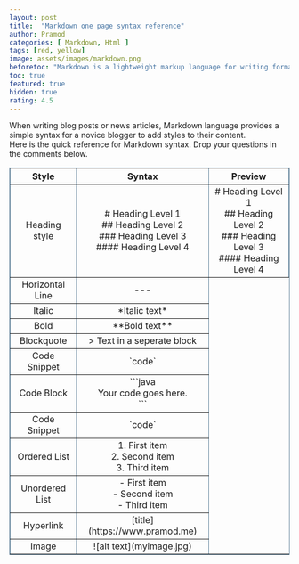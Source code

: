```yaml
---
layout: post
title:  "Markdown one page syntax reference"
author: Pramod
categories: [ Markdown, Html ]
tags: [red, yellow]
image: assets/images/markdown.png
beforetoc: "Markdown is a lightweight markup language for writing formatted elements with plain text"
toc: true
featured: true
hidden: true
rating: 4.5
---
```


When writing blog posts or news articles, Markdown language provides a simple syntax for a novice blogger to add styles to their content.  
Here is the quick reference for Markdown syntax. Drop your questions in the comments below.  

<table style="width:100%; border-collapse:collapse; border:1px solid #69899F; text-align:center" border="1">
    <tr>
        <th>Style</th>
        <th>Syntax</th>
        <th>Preview</th>
    </tr>
    <tr>
        <td>Heading style</td>
        <td>
            # Heading Level 1 <br>
            ## Heading Level 2<br>
            ### Heading Level 3<br>
            #### Heading Level 4<br>
        </td>
        <td>
            <span style="display:block"> 
                # Heading Level 1 <br>
                ## Heading Level 2<br>
                ### Heading Level 3<br>
                #### Heading Level 4<br>
            </span>
        </td>
    </tr>
    <tr>
        <td>
            Horizontal Line
        </td>
        <td>
            ---    
        </td>
    </tr>
    <tr>
        <td>
            Italic
        </td>
        <td>
            *Italic text*    
        </td>
    </tr>
    <tr>
        <td>
            Bold
        </td>
        <td>
            **Bold text**    
        </td>
    </tr>
    <tr>
        <td>
            Blockquote
        </td>
        <td>
            > Text in a seperate block    
        </td>
    </tr>
    <tr>
        <td>
            Code Snippet
        </td>
        <td>
            `code`   
        </td>
    </tr>
    <tr>
        <td>
            Code Block
        </td>
        <td>
            ```java <br>
                Your code goes here. <br>
            ```   
        </td>
    </tr>
    <tr>
        <td>
            Code Snippet
        </td>
        <td>
            `code`   
        </td>
    </tr>
    <tr>
        <td>
            Ordered List
        </td>
        <td>
            1. First item<br>
            2. Second item<br>
            3. Third item<br>
        </td>
    </tr>
    <tr>
        <td>
            Unordered List
        </td>
        <td>
            - First item<br>
            - Second item<br>
            - Third item   <br>
        </td>
    </tr>
    <tr>
        <td>
            Hyperlink
        </td>
        <td>
            [title](https://www.pramod.me)   
        </td>
    </tr>
    <tr>
        <td>
            Image
        </td>
        <td>
            ![alt text](myimage.jpg)   
        </td>
    </tr>
</table>


